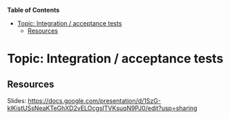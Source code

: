 <!-- START doctoc generated TOC please keep comment here to allow auto update -->
<!-- DON'T EDIT THIS SECTION, INSTEAD RE-RUN doctoc TO UPDATE -->
**Table of Contents**

- [Topic: Integration / acceptance tests](#topic-integration--acceptance-tests)
  - [Resources](#resources)

<!-- END doctoc generated TOC please keep comment here to allow auto update -->

# Topic: Integration / acceptance tests

## Resources

Slides: https://docs.google.com/presentation/d/1SzG-klKistUSsNeaKTeGhXD2vELOcgsITVKsuqN9PJ0/edit?usp=sharing

